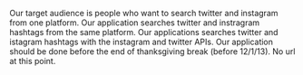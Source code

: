 Our target audience is people who want to search twitter and instagram from one platform. 
Our application searches twitter and instragram hashtags from the same platform. 
Our applications searches twitter and istagram hashtags with the instagram and twitter APIs. 
Our application should be done before the end of thanksgiving break (before 12/1/13).
No url at this point. 